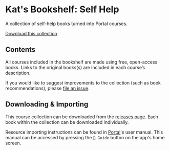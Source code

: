 # Kat's Bookshelf: Self Help
A collection of self-help books turned into Portal courses.

[Download this collection](https://github.com/transkatgirl/kats-self-help-bookshelf/releases)

## Contents

All courses included in the bookshelf are made using free, open-access books. Links to the original books(s) are included in each course’s description.

If you would like to suggest improvements to the collection (such as book recommendations), please [file an issue](https://github.com/transkatgirl/kats-self-help-bookshelf/issues).

## Downloading & Importing

This course collection can be downloaded from the [releases page](https://github.com/transkatgirl/kats-self-help-bookshelf/releases). Each book within the collection can be downloaded individually.

Resource importing instructions can be found in [Portal](https://github.com/School-of-Life-Project/Portal-App)'s user manual. This manual can be accessed by pressing the `📜 Guide` button on the app's home screen.
